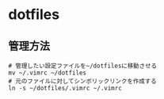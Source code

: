 # dotfiles

## 管理方法

```shell
# 管理したい設定ファイルを~/dotfilesに移動させる
mv ~/.vimrc ~/dotfiles
# 元のファイルに対してシンボリックリンクを作成する
ln -s ~/dotfiles/.vimrc ~/.vimrc
```
